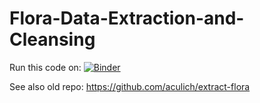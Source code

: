 # Flora-Data-Extraction-and-Cleansing

Run this code on: [![Binder](https://mybinder.org/badge_logo.svg)](https://mybinder.org/v2/gh/aculich/Flora-Data-Extraction-and-Cleansing/HEAD)

See also old repo: https://github.com/aculich/extract-flora
